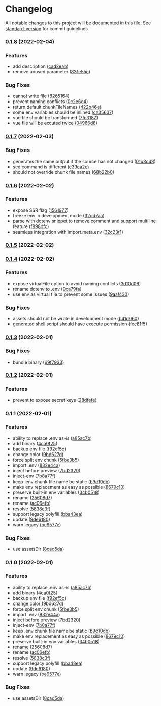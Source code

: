 # Changelog

All notable changes to this project will be documented in this file. See [standard-version](https://github.com/conventional-changelog/standard-version) for commit guidelines.

### [0.1.8](https://github.com/iendeavor/vite-plugin-dotenv/compare/v0.1.7...v0.1.8) (2022-02-04)


### Features

* add description ([cad2eab](https://github.com/iendeavor/vite-plugin-dotenv/commit/cad2eabbeff2b5deec8d936220f33e31b3172924))
* remove unused parameter ([831e55c](https://github.com/iendeavor/vite-plugin-dotenv/commit/831e55c447cf7c83df308476c9fb0d6ea09ecf82))


### Bug Fixes

* cannot write file ([8265164](https://github.com/iendeavor/vite-plugin-dotenv/commit/8265164874182d719c6115da28d48c3d6ea8db6b))
* prevent naming conflicts ([0c2e6c4](https://github.com/iendeavor/vite-plugin-dotenv/commit/0c2e6c4c0cc2806d4196cfef4eb7af32473e9fff))
* return default chunkFileNames ([422b46e](https://github.com/iendeavor/vite-plugin-dotenv/commit/422b46e0f9dc3186cd63ddd44d300ad2518b22e8))
* some env variables should be inlined ([ca35637](https://github.com/iendeavor/vite-plugin-dotenv/commit/ca35637db2e30c270994f2c6bc19a5e9e3946eb9))
* vue file should be transformed ([7fc3187](https://github.com/iendeavor/vite-plugin-dotenv/commit/7fc3187d5da17ac2f503fb17f406f506877123d6))
* vue file will be excuted twice ([04966d8](https://github.com/iendeavor/vite-plugin-dotenv/commit/04966d8b50b37c886db8a3214d75587a541fb749))

### [0.1.7](https://github.com/iendeavor/vite-plugin-dotenv/compare/v0.1.6...v0.1.7) (2022-02-03)


### Bug Fixes

* generates the same output if the source has not changed ([01b3c48](https://github.com/iendeavor/vite-plugin-dotenv/commit/01b3c48d473c96799b163aeed03adb80d92aaa80))
* sed command is different ([e39ca2e](https://github.com/iendeavor/vite-plugin-dotenv/commit/e39ca2e9dee4873b0adbadbd52aa478c5e03a1c4))
* should not override chunk file names ([68b22b0](https://github.com/iendeavor/vite-plugin-dotenv/commit/68b22b0ebf1fb7cd3d87f269f2732ca04c3082bf))

### [0.1.6](https://github.com/iendeavor/vite-plugin-dotenv/compare/v0.1.5...v0.1.6) (2022-02-02)


### Features

* expose SSR flag ([1561977](https://github.com/iendeavor/vite-plugin-dotenv/commit/1561977aca81e12a8b5446263c600edbc664dd2b))
* freeze env in development mode ([32dd7aa](https://github.com/iendeavor/vite-plugin-dotenv/commit/32dd7aa48d968a09b247e73dac210cc9acfd7716))
* parse with dotenv snippet to remove comment and support multiline feature ([f898dfc](https://github.com/iendeavor/vite-plugin-dotenv/commit/f898dfcf56eaad8c88cacd94c4ae9a7eb49ef2f7))
* seamless integration with import.meta.env ([32c23f1](https://github.com/iendeavor/vite-plugin-dotenv/commit/32c23f179eff7252204aac0a011a160e2b00a306))

### [0.1.5](https://github.com/iendeavor/vite-plugin-dotenv/compare/v0.1.4...v0.1.5) (2022-02-02)

### [0.1.4](https://github.com/iendeavor/vite-plugin-dotenv/compare/v0.1.3...v0.1.4) (2022-02-02)


### Features

* expose virtualFile option to avoid naming conflicts ([3d10d06](https://github.com/iendeavor/vite-plugin-dotenv/commit/3d10d06a9f2b72c349c28dbfa74bd1b19ae1145e))
* rename dotenv to .env ([9ca79fa](https://github.com/iendeavor/vite-plugin-dotenv/commit/9ca79fa73d198e64924c0eee42fc567eb658fefb))
* use env as virtual file to prevent some issues ([9aaf430](https://github.com/iendeavor/vite-plugin-dotenv/commit/9aaf43012528624d76f5c7a296c886d77f848aa1))


### Bug Fixes

* assets should not be wrote in development mode ([b41d060](https://github.com/iendeavor/vite-plugin-dotenv/commit/b41d06033fbef6603e465acdc5acb5d994f08afd))
* generated shell script should have execute permission ([fec81f5](https://github.com/iendeavor/vite-plugin-dotenv/commit/fec81f58e196cf851b4eba6be39d54474dacd026))

### [0.1.3](https://github.com/iendeavor/vite-plugin-dotenv/compare/v0.1.2...v0.1.3) (2022-02-01)


### Bug Fixes

* bundle binary ([69f7933](https://github.com/iendeavor/vite-plugin-dotenv/commit/69f79331ba59daad33f72c3db880e8802d66caf6))

### [0.1.2](https://github.com/iendeavor/vite-plugin-dotenv/compare/v0.1.1...v0.1.2) (2022-02-01)


### Features

* prevent to expose secret keys ([28dfefe](https://github.com/iendeavor/vite-plugin-dotenv/commit/28dfefea0ce754b0d709f58b710ad5b323a0c75b))

### 0.1.1 (2022-02-01)


### Features

* ability to replace .env as-is ([a85ac7b](https://github.com/iendeavor/vite-plugin-dotenv/commit/a85ac7b725ce245166fdb9b41c11645805ac254e))
* add binary ([4ca0f25](https://github.com/iendeavor/vite-plugin-dotenv/commit/4ca0f251f6fa187b361b4aeb4870523f0f0b6b2d))
* backup env file ([f92ef5c](https://github.com/iendeavor/vite-plugin-dotenv/commit/f92ef5c632a5d90ef3ac13ab5f6647b770154235))
* change color ([9bd627d](https://github.com/iendeavor/vite-plugin-dotenv/commit/9bd627dba685d73ebb460c7dd8702edcf5999392))
* force split env chunk ([5fbe3b5](https://github.com/iendeavor/vite-plugin-dotenv/commit/5fbe3b56b971e378c6940ba5dfeec443b8d1dfd9))
* import .env ([832e44a](https://github.com/iendeavor/vite-plugin-dotenv/commit/832e44a57f5796d3b80647da1d2862afdf3fb036))
* inject before preview ([7bd2320](https://github.com/iendeavor/vite-plugin-dotenv/commit/7bd23204c14b8fb6d403b23213f0bb1c2c737df9))
* inject-env ([7b8a77f](https://github.com/iendeavor/vite-plugin-dotenv/commit/7b8a77fd75939196c6493ad2761b42dea628ffdc))
* keep .env chunk file name be static ([b9d10db](https://github.com/iendeavor/vite-plugin-dotenv/commit/b9d10db78376c350bad2a62b0fc49089c9d70785))
* make env replacement as easy as possible ([8679c10](https://github.com/iendeavor/vite-plugin-dotenv/commit/8679c1074b07b9130d71afd5cf1491b4ebebce89))
* preserve built-in env variables ([34b0518](https://github.com/iendeavor/vite-plugin-dotenv/commit/34b0518576d5bdb4ead1d73fc3d3335b0ac38695))
* rename ([25608d7](https://github.com/iendeavor/vite-plugin-dotenv/commit/25608d73710fa8c0a0d0fcb0874a705a092bc39a))
* rename ([ac06efb](https://github.com/iendeavor/vite-plugin-dotenv/commit/ac06efbb062f6a663fc092910e52759522de626f))
* resolve ([5838c3f](https://github.com/iendeavor/vite-plugin-dotenv/commit/5838c3fdd83e3f31c42c9943bab5230c6db7e2ca))
* support legacy polyfill ([bba43ea](https://github.com/iendeavor/vite-plugin-dotenv/commit/bba43ea569680ad3455cf8ebde1473d74365bf36))
* update ([9de6180](https://github.com/iendeavor/vite-plugin-dotenv/commit/9de6180f72c65be99b0911914c8d2ac5ff2ed684))
* warn legacy ([be9577e](https://github.com/iendeavor/vite-plugin-dotenv/commit/be9577ee948ddd23a255fc5c6296950629ce40b0))


### Bug Fixes

* use assetsDir ([8cad5da](https://github.com/iendeavor/vite-plugin-dotenv/commit/8cad5da2dfbb410244812a108df4d7c323496715))

### 0.1.0 (2022-02-01)


### Features

* ability to replace .env as-is ([a85ac7b](https://github.com/iendeavor/vite-plugin-dotenv/commit/a85ac7b725ce245166fdb9b41c11645805ac254e))
* add binary ([4ca0f25](https://github.com/iendeavor/vite-plugin-dotenv/commit/4ca0f251f6fa187b361b4aeb4870523f0f0b6b2d))
* backup env file ([f92ef5c](https://github.com/iendeavor/vite-plugin-dotenv/commit/f92ef5c632a5d90ef3ac13ab5f6647b770154235))
* change color ([9bd627d](https://github.com/iendeavor/vite-plugin-dotenv/commit/9bd627dba685d73ebb460c7dd8702edcf5999392))
* force split env chunk ([5fbe3b5](https://github.com/iendeavor/vite-plugin-dotenv/commit/5fbe3b56b971e378c6940ba5dfeec443b8d1dfd9))
* import .env ([832e44a](https://github.com/iendeavor/vite-plugin-dotenv/commit/832e44a57f5796d3b80647da1d2862afdf3fb036))
* inject before preview ([7bd2320](https://github.com/iendeavor/vite-plugin-dotenv/commit/7bd23204c14b8fb6d403b23213f0bb1c2c737df9))
* inject-env ([7b8a77f](https://github.com/iendeavor/vite-plugin-dotenv/commit/7b8a77fd75939196c6493ad2761b42dea628ffdc))
* keep .env chunk file name be static ([b9d10db](https://github.com/iendeavor/vite-plugin-dotenv/commit/b9d10db78376c350bad2a62b0fc49089c9d70785))
* make env replacement as easy as possible ([8679c10](https://github.com/iendeavor/vite-plugin-dotenv/commit/8679c1074b07b9130d71afd5cf1491b4ebebce89))
* preserve built-in env variables ([34b0518](https://github.com/iendeavor/vite-plugin-dotenv/commit/34b0518576d5bdb4ead1d73fc3d3335b0ac38695))
* rename ([25608d7](https://github.com/iendeavor/vite-plugin-dotenv/commit/25608d73710fa8c0a0d0fcb0874a705a092bc39a))
* rename ([ac06efb](https://github.com/iendeavor/vite-plugin-dotenv/commit/ac06efbb062f6a663fc092910e52759522de626f))
* resolve ([5838c3f](https://github.com/iendeavor/vite-plugin-dotenv/commit/5838c3fdd83e3f31c42c9943bab5230c6db7e2ca))
* support legacy polyfill ([bba43ea](https://github.com/iendeavor/vite-plugin-dotenv/commit/bba43ea569680ad3455cf8ebde1473d74365bf36))
* update ([9de6180](https://github.com/iendeavor/vite-plugin-dotenv/commit/9de6180f72c65be99b0911914c8d2ac5ff2ed684))
* warn legacy ([be9577e](https://github.com/iendeavor/vite-plugin-dotenv/commit/be9577ee948ddd23a255fc5c6296950629ce40b0))


### Bug Fixes

* use assetsDir ([8cad5da](https://github.com/iendeavor/vite-plugin-dotenv/commit/8cad5da2dfbb410244812a108df4d7c323496715))
